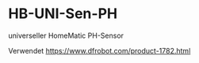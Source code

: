 # HB-UNI-Sen-PH

universeller HomeMatic PH-Sensor

Verwendet https://www.dfrobot.com/product-1782.html
